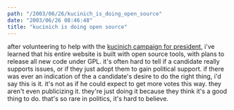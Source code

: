```yaml
---
path: "/2003/06/26/kucinich_is_doing_open_source" 
date: "2003/06/26 08:46:48" 
title: "kucinich is doing open source" 
---
```

<p>after volunteering to help with the <a href="http://www.kucinich.us/">kucinich campaign for president</a>, i've learned that his entire website is built with open source tools, with plans to release all new code under GPL. it's often hard to tell if a candidate really supports issues, or if they just adopt them to gain political support. if there was ever an indication of the a candidate's desire to do the right thing, i'd say this is it. it's not as if he could expect to get more votes this way. they aren't even publicizing it. they're just doing it because they think it's a good thing to do. that's so rare in politics, it's hard to believe.</p>
